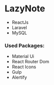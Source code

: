 # LazyNote
- ReactJs 
- Laravel 
- MySQL <br/>
### Used Packages:
- Material Ui
- React Router Dom
- React Icons
- Gulp
- Alertify